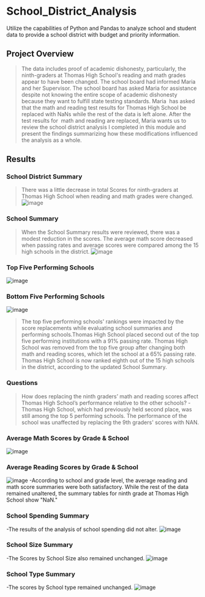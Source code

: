 # School_District_Analysis
Utilize the capabilities of Python and Pandas to analyze school and student data to provide a school district with budget and priority information.
## Project Overview
>The data includes proof of academic dishonesty, particularly, the ninth-graders at Thomas High School's reading and math grades appear to have been changed. The school board had informed Maria and her Supervisor. The school board has asked Maria for assistance despite not knowing the entire scope of academic dishonesty because they want to fulfill state testing standards. Maria  has asked that the math and reading test results for Thomas High School be replaced with NaNs while the rest of the data is left alone. After the test results for  math and reading are replaced, Maria wants us to review the school district analysis I completed in this module and present the findings summarizing how these modifications influenced the analysis as a whole.

## Results
### School District Summary
>There was a little decrease in total Scores for ninth-graders at Thomas High School when reading and math grades were changed.
![image](https://user-images.githubusercontent.com/107198518/179141734-04b34417-756c-47aa-9bb7-e66bbde9b21f.png)

### School Summary
>When the School Summary results were reviewed, there was a modest reduction in the scores. The average math score decreased when passing rates and average scores were compared among the 15 high schools in the district.
![image](https://user-images.githubusercontent.com/107198518/179142007-f3e32a94-23b7-42a9-98e8-5ac5c4132a69.png)

### Top Five Performing Schools
![image](https://user-images.githubusercontent.com/107198518/179142580-9a0d7f8d-a245-4990-9968-a7cb30205146.png)

### Bottom Five Performing Schools
![image](https://user-images.githubusercontent.com/107198518/179142618-a99f6834-3294-420c-afa8-a21661b69b5c.png)

>The top five performing schools' rankings were impacted by the score replacements while evaluating school summaries and performing schools.Thomas High School placed second out of the top five performing institutions with a 91% passing rate. Thomas High School was removed from the top five group after changing both math and reading scores, which let the school at a 65% passing rate. Thomas High School is now ranked eighth out of the 15 high schools in the district, according to the updated School Summary.

### Questions
>How does replacing the ninth graders’ math and reading scores affect Thomas High School’s performance relative to the other schools?
-Thomas High School, which had previously held second place, was still among the top 5 performing schools. The performance of the school was unaffected by replacing the 9th graders' scores with NAN.

### Average Math Scores by Grade & School
![image](https://user-images.githubusercontent.com/107198518/179146157-5c7237a2-c71a-47c3-bae1-a1b13312a216.png)

### Average Reading Scores by Grade & School
![image](https://user-images.githubusercontent.com/107198518/179146233-f4abaf58-d16b-4014-8b3d-a6210ef690ad.png)
-According to school and grade level, the average reading and math score summaries were both satisfactory. While the rest of the data remained unaltered, the summary tables for ninth grade at Thomas High School show "NaN."

### School Spending Summary
-The results of the analysis of school spending did not alter.
![image](https://user-images.githubusercontent.com/107198518/179145577-f2a33067-989b-4d74-8b67-b5b7d901d2b8.png)

### School Size Summary
-The Scores by School Size also remained unchanged.
![image](https://user-images.githubusercontent.com/107198518/179144683-e29a83a9-a2ea-4d64-95b5-053d2ac94ce8.png)

### School Type Summary
-The scores by School type remained unchanged.
![image](https://user-images.githubusercontent.com/107198518/179145029-080670ff-ef6c-41d0-90b6-571c5bd830c3.png)

